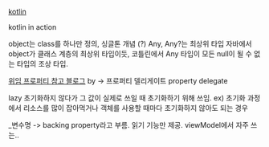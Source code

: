 
[kotlin](https://velog.io/@akimcse/Kotlin-in-Action-6.-%EC%BD%94%ED%8B%80%EB%A6%B0-%ED%83%80%EC%9E%85-%EC%8B%9C%EC%8A%A4%ED%85%9C)

kotlin in action


object는 class를 하나만 정의, 싱글톤 개념 (?)
Any, Any?는 최상위 타입
자바에서 object가 클래스 계층의 최상위 타입이듯, 코틀린에서 Any 타입이 모든 null이 될 수 없는 타입의 조상 타입.


[위임 프로퍼티 참고 블로그](https://0391kjy.tistory.com/61)
by -> 프로퍼티 델리게이트 property delegate 


lazy 초기화하지 않다가 그 값이 실제로 쓰일 때 초기화하기 위해 쓰임.
ex) 초기화 과정에서 리소스를 많이 잡아먹거나 객체를 사용할 때마다 초기화하지 않아도 되는 경우

\_변수명 -> backing property라고 부름. 읽기 기능만 제공. viewModel에서 자주 쓰는..

